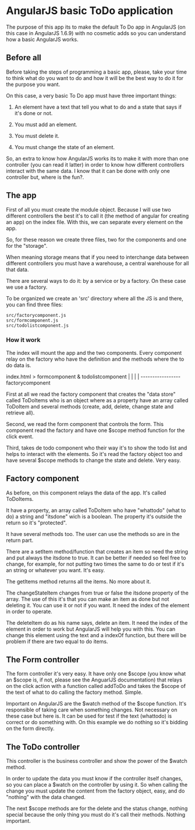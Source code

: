# AngularJS basic ToDo application

The purpose of this app its to make the default To Do app in AngularJS (on this case in AngularJS 1.6.9) with no cosmetic adds so you can understand how a basic AngularJS works.

## Before all

Before taking the steps of programming a basic app, please, take your time to think what do you want to do and how it will be the best way to do it for the purpose you want.

On this case, a very basic To Do app must have three important things:

1. An element have a text that tell you what to do and a state that says if it's done or not.

2. You must add an element.

3. You must delete it.

4. You must change the state of an element.

So, an extra to know how AngularJS works its to make it with more than one controller (you can read it latter) in order to know how different controllers interact with the same data. I know that it can be done with only one controller but, where is the fun?.

## The app

First of all you must create the module object. Because I will use two different controllers the best it's to call it (the method of angular for creating an app) on the index file. With this, we can separate every element on the app.

So, for these reason we create three files, two for the components and one for the "storage".

When meaning storage means that if you need to interchange data between different controllers you must have a warehouse, a central warehouse for all that data.

There are several ways to do it: by a service or by a factory. On these case we use a factory.

To be organized we create an 'src' directory where all the JS is and there, you can find three files:

```
src/factorycomponent.js
src/formcomponent.js
src/todolistcomponent.js
```

### How it work

The index will mount the app and the two components. Every component relay on the factory who have the definition and the methods where the to do data is.

index.html > formcomponent & todolistcomponent
                  |               |
                  |               |
                  -----------------
                      factorycomponent

First at all we read the factory component that creates the "data store" called ToDoItems who is an object where as a property have an array called ToDoItem and several methods (create, add, delete, change state and retrieve all).

Second, we read the form component that controls the form. This component read the factory and have one $scope method function for the click event.

Third, takes de todo component who their way it's to show the todo list and helps to interact with the elements. So it's read the factory object too and have several $scope methods to change the state and delete. Very easy.


## Factory component

As before, on this component relays the data of the app. It's called ToDoItems.

It have a property, an array called ToDoItem who have "whattodo" (what to do) a string and "itsdone" wich is a boolean. The property it's outside the return so it's "protected".

It have several methods too. The user can use the methods so are in the return part.

There are a setItem method/function that creates an item so need the string and put always the itsdone to true. It can be better if needed so feel free to change, for example, for not putting two times the same to do or test if it's an string or whatever you want. It's easy.

The getItems method returns all the items. No more about it.

The changeStateItem changes from true or false the itsdone property of the array. The use of this it's that you can make an item as done but not deleting it. You can use it or not if you want. It need the index of the element in order to operate.

The deleteItem do as his name says, delete an item. It need the index of the element in order to work but AngularJS will help you with this. You can change this element using the text and a indexOf function, but there will be problem if there are two equal to do items.

## The Form controller

The form controller it's very easy. It have only one $scope (you know what an $scope is, if not, please see the AnguarlJS documentation) that relays on the click action with a function called addToDo and takes the $scope of the text of what to do calling the factory method. Simple.

Important on AngularJS are the $watch method of the $scope function. It's responsible of taking care when something changes. Not necessary on these case but here is. It can be used for test if the text (whattodo) is correct or do something with. On this example we do nothing so it's bidding on the form directly.

## The ToDo controller

This controller is the business controller and show the power of the $watch method.

In order to update the data you must know if the controller itself changes, so you can place a $watch on the controller by using it. So when calling the change you must update the content from the factory object, easy, and do "nothing" with the data changed.

The next $scope methods are for the delete and the status change, nothing special because the only thing you must do it's call their methods. Nothing important.
